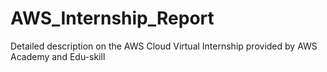 # AWS_Internship_Report
Detailed description on the AWS Cloud Virtual Internship provided by AWS Academy and Edu-skill
